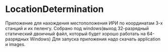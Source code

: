 # LocationDetermination
Приложение для нахождения местоположения ИРИ по координатам 3-х станций и их пеленгу.
Собрано под windows(выход 32-разрядный статический двоичный файл, который будет хорошо работать на 64-разрядных Windows)
Для запуска приложения надо скачать application и images.
